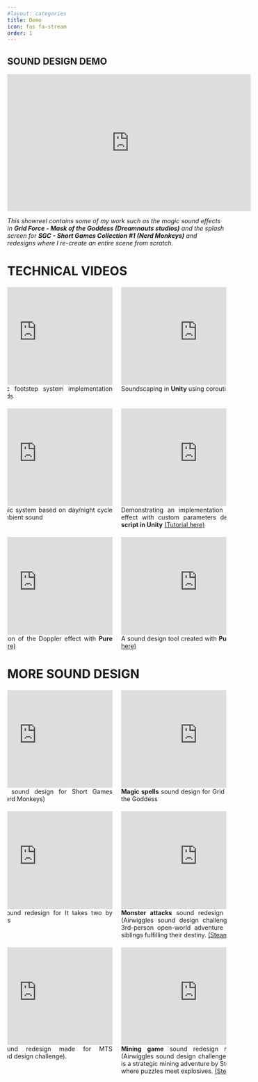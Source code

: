 ```yaml
---
#layout: categories
title: Demo
icon: fas fa-stream
order: 1
---
```


<style>
/*main video*/
.video-container {
  text-align: center;
}

.video-container iframe {
  width: 560px;
  height: 315px;
}
/*mobile responsiveness*/
@media (max-width: 767px) {
  .video-container {
    width: 100%;
  }

  .video-container iframe {
    width: 100%;
    height: auto;
  }
}

/* Video gallery */
.video-gallery {
  margin: 20px 0;
  overflow: hidden;
}

.grid-container {
  display: flex;
  justify-content: center;
  margin: 0;
}

.grid {
  display: grid;
  grid-template-columns: repeat(2, 1fr);
  grid-gap: 20px;
}

.grid-item {
  position: relative;
  padding-bottom: 0;
}

.grid-item iframe {
  width: 350px;
  height: 225px;
  object-fit: cover;
  border: 0px;
}

.video-text {
  font-size: 14px;
  text-align: justify;
  margin-top: 0px;
  width: 100%;
  max-width: 350px;
  margin-left: auto;
  margin-right: auto;
}

/* Mobile responsiveness */
@media (max-width: 768px) {
  .grid {
    grid-template-columns: repeat(1, 1fr);
  }

  .grid-item {
    padding-bottom: 0;
    width: 90%;
    margin-left: auto;
    margin-right: auto;
  }

  .grid-item iframe {
    width: 100%;
    height: auto;
    padding-bottom: 0;
  }
}
</style>


## SOUND DESIGN DEMO

<div style="text-align: center;">
  <div class="video-container">
    <iframe width="560" height="315" src="https://www.youtube.com/embed/zy9apla4ko4?si=JM6dMMV3uD0z6Yx3" title="YouTube video player" frameborder="0" allow="accelerometer; autoplay; clipboard-write; encrypted-media; gyroscope; picture-in-picture; web-share" allowfullscreen></iframe>
  </div>
</div>

_This showreel contains some of my work such as the magic sound effects in **Grid Force - Mask of the Goddess (Dreamnauts studios)** and the splash screen for **SGC - Short Games Collection #1 (Nerd Monkeys)**  and redesigns where I re-create an entire scene from scratch._


# TECHNICAL VIDEOS 
<div class="video-gallery">
  <div class="grid-container">
    <div class="grid">
      <div class="grid-item">
        <iframe src="https://www.youtube.com/embed/hTh3U1SofZo?si=ekdQWQ3-aKCitOq7er " frameborder="0" allowfullscreen></iframe>
        <div class="video-text"> <b>UE5</b> - Dynamic footstep system implementation using Metasounds</div>
      </div>
      <div class="grid-item">
        <iframe src="https://www.youtube.com/embed/uZTqMzPiV8M?si=Yn2pUWRg1ahXKD-f" frameborder="0" allowfullscreen></iframe>
        <div class="video-text"> Soundscaping in <b>Unity</b> using coroutines</div>
      </div>
      <div class="grid-item">
        <iframe src="https://www.youtube.com/embed/wJS7oHe3OCw?si=IgpRS6D4E3PRAYmx" frameborder="0" allowfullscreen></iframe>
        <div class="video-text"> <b>Wwise</b> - Dynamic system based on day/night cycle to control the ambient sound </div>
      </div>
      <div class="grid-item">
        <iframe src="https://www.youtube.com/embed/cUD6vHqMwLU" frameborder="0" allowfullscreen></iframe>
        <div class="video-text"> Demonstrating an implementation of the Doppler effect with custom parameters defined by a <b>C# script in Unity</b> <a href="https://nico-audio.github.io/posts/doppler-effect/" frameborder="0" allowfullscreen>(Tutorial here)</a> </div>
      </div>
      <div class="grid-item">
        <iframe src="https://www.youtube.com/embed/X8SD_jf_PII" frameborder="0" allowfullscreen></iframe>
        <div class="video-text"> An implementation of the Doppler effect with <b>Pure data</b> <a href="https://nico-audio.github.io/posts/doppler-effect/">(Tutorial here)</a></div>
      </div>
      <div class="grid-item">
        <iframe src="https://www.youtube.com/embed/Gj6VqbLJr6I" frameborder="0" allowfullscreen></iframe>
        <div class="video-text"> A sound design tool created with <b>Pure Data</b> <a href="https://nico-audio.github.io/posts/easteregg/">(Tutorial here)</a></div>
      </div>
    </div>
  </div>
</div>


# MORE SOUND DESIGN

  <div class="video-gallery">
    <div class="grid-container">
      <div class="grid">
        <div class="grid-item">
          <iframe src="https://www.youtube.com/embed/69eluR8comA?si=tNQjGMXMFmcJ8hwZ" frameborder="0" allowfullscreen></iframe>
          <div class="video-text"> <b>Splash Screen</b> sound design for Short Games Collection #1 (Nerd Monkeys) </div>
        </div>
        <div class="grid-item">
          <iframe src="https://www.youtube.com/embed/XceLiKuplqI?si=4Lw5cmJkMbfrMjbC" frameborder="0" allowfullscreen></iframe>
          <div class="video-text"> <b>Magic spells</b> sound design for Grid Force - Mask of the Goddess </div>
        </div>
        <div class="grid-item">
          <iframe src="https://www.youtube.com/embed/Tf7n4G2A3Tg?si=hKdmI-qt4s71avpu" frameborder="0" allowfullscreen></iframe>
          <div class="video-text"> <b>Magic spells</b> sound redesign for It takes two by Hazelight Studios</div>
        </div>
        <div class="grid-item">
          <iframe src="https://www.youtube.com/embed/_5OLb5FeOJE?si=aXbYVjx_tn4-sL-F" frameborder="0" allowfullscreen></iframe>
          <div class="video-text"> <b>Monster attacks</b> sound redesign made for MTS (Airwiggles sound design challenge). Elements is 3rd-person open-world adventure RPG about two siblings fulfilling their destiny. <a href="https://store.steampowered.com/app/1468110/Elements/" target="_blank">(Steam)</a></div>
        </div>
        <div class="grid-item">
          <iframe src="https://www.youtube.com/embed/ShWSV1enQIc?si=Zg5zMi88NokrHmUS" frameborder="0" allowfullscreen></iframe>
          <div class="video-text"> <b>Machinery</b> sound redesign made for MTS (Airwiggles sound design challenge).</div>
        </div>
        <div class="grid-item">
          <iframe src="https://www.youtube.com/embed/ccJ3gb8eM8s?si=XXaGemddxMUIf_Lh" frameborder="0" allowfullscreen></iframe>
          <div class="video-text"> <b>Mining game</b> sound redesign made for MTS (Airwiggles sound design challenge). Dig Dig Boom is a strategic mining adventure by SteinMakesGames where puzzles meet explosives. <a href="https://store.steampowered.com/app/2026040/Dig_Dig_Boom/" target="_blank">(Steam)</a> </div>
        </div>          